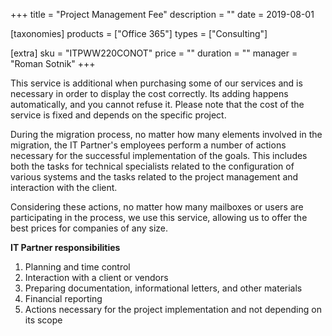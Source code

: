 +++
title = "Project Management Fee"
description = ""
date = 2019-08-01

[taxonomies]
products = ["Office 365"]
types = ["Consulting"]

[extra]
sku = "ITPWW220CONOT"
price = ""
duration = ""
manager = "Roman Sotnik"
+++

This service is additional when purchasing some of our services and is
necessary in order to display the cost correctly. Its adding happens
automatically, and you cannot refuse it. Please note that the cost of
the service is fixed and depends on the specific project.

During the migration process, no matter how many elements involved in
the migration, the IT Partner's employees perform a number of actions
necessary for the successful implementation of the goals. This includes
both the tasks for technical specialists related to the configuration of
various systems and the tasks related to the project management and
interaction with the client.

Considering these actions, no matter how many mailboxes or users are
participating in the process, we use this service, allowing us to offer
the best prices for companies of any size.

**IT Partner responsibilities**

1.  Planning and time control
2.  Interaction with a client or vendors
3.  Preparing documentation, informational letters, and other materials
4.  Financial reporting
5.  Actions necessary for the project implementation and not depending
    on its scope
